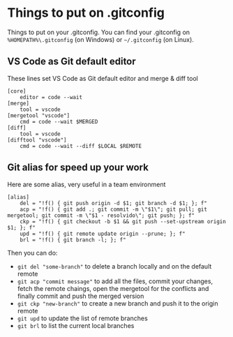 # Things to put on .gitconfig

Things to put on your .gitconfig. You can find your .gitconfig on ```%HOMEPATH%\.gitconfig``` (on Windows) or ```~/.gitconfig``` (on Linux).


## VS Code as Git default editor

These lines set VS Code as Git default editor and merge & diff tool

```
[core]
    editor = code --wait
[merge]
    tool = vscode
[mergetool "vscode"]
    cmd = code --wait $MERGED
[diff]
    tool = vscode
[difftool "vscode"]
    cmd = code --wait --diff $LOCAL $REMOTE
```

## Git alias for speed up your work

Here are some alias, very useful in a team environment
```
[alias]
    del = "!f() { git push origin -d $1; git branch -d $1; }; f"
    acp = "!f() { git add .; git commit -m \"$1\"; git pull; git mergetool; git commit -m \"$1 - resolvido\"; git push; }; f"
    ckp = "!f() { git checkout -b $1 && git push --set-upstream origin $1; }; f"
    upd = "!f() { git remote update origin --prune; }; f"
    brl = "!f() { git branch -l; }; f"
```

Then you can do:
- ``` git del "some-branch" ``` to delete a branch locally and on the default remote
- ``` git acp "commit message" ``` to add all the files, commit your changes, fetch the remote chaings, open the mergetool for the conflicts and finally commit and push the merged version
- ``` git ckp "new-branch" ``` to create a new branch and push it to the origin remote
- ``` git upd ``` to update the list of remote branches
- ``` git brl ``` to list the current local branches
